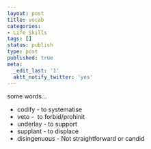 ```yaml
---
layout: post
title: vocab
categories:
- Life Skills
tags: []
status: publish
type: post
published: true
meta:
  _edit_last: '1'
  aktt_notify_twitter: 'yes'
---
```

some words...
<ul>
	<li>codify - to systematise</li>
	<li>veto -  to forbid/prohinit</li>
	<li>underlay - to support</li>
	<li>supplant - to displace</li>
	<li>disingenuous - Not straightforward or candid</li>
</ul>
